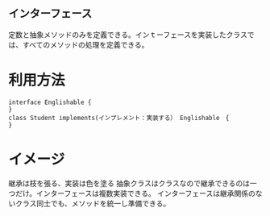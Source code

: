 ## インターフェース  
定数と抽象メソッドのみを定義できる。インｔーフェースを実装したクラスでは、すべてのメソッドの処理を定義できる。 
# 利用方法
```
interface Englishable {
}
class Student implements(インプレメント：実装する） Englishable　{
}
```
# イメージ  
継承は枝を張る、実装は色を塗る
抽象クラスはクラスなので継承できるのは一つだけ。インターフェースは複数実装できる。
インターフェースは継承関係のないクラス同士でも、メソッドを統一し準備できる。
